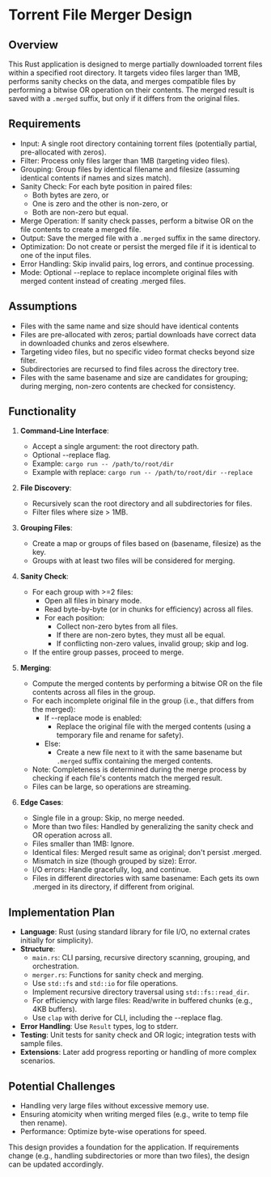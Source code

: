 # Torrent File Merger Design

## Overview

This Rust application is designed to merge partially downloaded torrent files within a specified root directory. It targets video files larger than 1MB, performs sanity checks on the data, and merges compatible files by performing a bitwise OR operation on their contents. The merged result is saved with a `.merged` suffix, but only if it differs from the original files.

## Requirements

- Input: A single root directory containing torrent files (potentially partial, pre-allocated with zeros).
- Filter: Process only files larger than 1MB (targeting video files).
- Grouping: Group files by identical filename and filesize (assuming identical contents if names and sizes match).
- Sanity Check: For each byte position in paired files:
  - Both bytes are zero, or
  - One is zero and the other is non-zero, or
  - Both are non-zero but equal.
- Merge Operation: If sanity check passes, perform a bitwise OR on the file contents to create a merged file.
- Output: Save the merged file with a `.merged` suffix in the same directory.
- Optimization: Do not create or persist the merged file if it is identical to one of the input files.
- Error Handling: Skip invalid pairs, log errors, and continue processing.
- Mode: Optional --replace to replace incomplete original files with merged content instead of creating .merged files.

## Assumptions

- Files with the same name and size should have identical contents
- Files are pre-allocated with zeros; partial downloads have correct data in downloaded chunks and zeros elsewhere.
- Targeting video files, but no specific video format checks beyond size filter.
- Subdirectories are recursed to find files across the directory tree.
- Files with the same basename and size are candidates for grouping; during merging, non-zero contents are checked for consistency.

## Functionality

1. **Command-Line Interface**:
   - Accept a single argument: the root directory path.
   - Optional --replace flag.
   - Example: `cargo run -- /path/to/root/dir`
   - Example with replace: `cargo run -- /path/to/root/dir --replace`

2. **File Discovery**:
   - Recursively scan the root directory and all subdirectories for files.
   - Filter files where size > 1MB.

3. **Grouping Files**:
   - Create a map or groups of files based on (basename, filesize) as the key.
   - Groups with at least two files will be considered for merging.

4. **Sanity Check**:
   - For each group with >=2 files:
     - Open all files in binary mode.
     - Read byte-by-byte (or in chunks for efficiency) across all files.
     - For each position:
       - Collect non-zero bytes from all files.
       - If there are non-zero bytes, they must all be equal.
       - If conflicting non-zero values, invalid group; skip and log.
   - If the entire group passes, proceed to merge.

5. **Merging**:
   - Compute the merged contents by performing a bitwise OR on the file contents across all files in the group.
   - For each incomplete original file in the group (i.e., that differs from the merged):
     - If --replace mode is enabled:
       - Replace the original file with the merged contents (using a temporary file and rename for safety).
     - Else:
       - Create a new file next to it with the same basename but `.merged` suffix containing the merged contents.
   - Note: Completeness is determined during the merge process by checking if each file's contents match the merged result.
   - Files can be large, so operations are streaming.

6. **Edge Cases**:
   - Single file in a group: Skip, no merge needed.
   - More than two files: Handled by generalizing the sanity check and OR operation across all.
   - Files smaller than 1MB: Ignore.
   - Identical files: Merged result same as original; don't persist .merged.
   - Mismatch in size (though grouped by size): Error.
   - I/O errors: Handle gracefully, log, and continue.
   - Files in different directories with same basename: Each gets its own .merged in its directory, if different from original.

## Implementation Plan

- **Language**: Rust (using standard library for file I/O, no external crates initially for simplicity).
- **Structure**:
  - `main.rs`: CLI parsing, recursive directory scanning, grouping, and orchestration.
  - `merger.rs`: Functions for sanity check and merging.
  - Use `std::fs` and `std::io` for file operations.
  - Implement recursive directory traversal using `std::fs::read_dir`.
  - For efficiency with large files: Read/write in buffered chunks (e.g., 4KB buffers).
  - Use `clap` with derive for CLI, including the --replace flag.
- **Error Handling**: Use `Result` types, log to stderr.
- **Testing**: Unit tests for sanity check and OR logic; integration tests with sample files.
- **Extensions**: Later add progress reporting or handling of more complex scenarios.

## Potential Challenges

- Handling very large files without excessive memory use.
- Ensuring atomicity when writing merged files (e.g., write to temp file then rename).
- Performance: Optimize byte-wise operations for speed.

This design provides a foundation for the application. If requirements change (e.g., handling subdirectories or more than two files), the design can be updated accordingly.
